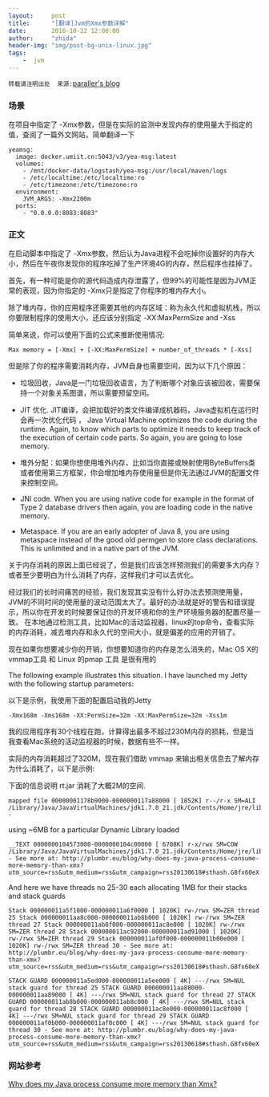 ```yaml
---
layout:     post
title:      "[翻译]Jvm的Xmx参数详解"
date:       2016-10-22 12:00:00
author:     "zhida"
header-img: "img/post-bg-unix-linux.jpg"
tags:
    -  jvm
---
```


`转载请注明出处  来源:`[paraller's blog](http://www.paraller.com)


### 场景

在项目中指定了 -Xmx参数，但是在实际的监测中发现内存的使用量大于指定的值，查阅了一篇外文网站，简单翻译一下
```
yeamsg:
  image: docker.umiit.cn:5043/v3/yea-msg:latest
  volumes:
    - /mnt/docker-data/logstash/yea-msg:/usr/local/maven/logs
    - /etc/localtime:/etc/localtime:ro
    - /etc/timezone:/etc/timezone:ro
  environment: 
    JVM_ARGS: -Xmx2200m
  ports:
    - "0.0.0.0:8083:8083"
```


### 正文

在启动脚本中指定了 -Xmx参数，然后认为Java进程不会吃掉你设置好的内存大小，然后在午夜你发现你的程序吃掉了生产环境4G的内存，然后程序也挂掉了。

首先，有一种可能是你的源代码造成内存泄露了，但99%的可能性是因为JVM正常的表现，因为你指定的 -Xmx只是指定了你程序的堆内存大小。

除了堆内存，你的应用程序还需要其他的内存区域：称为永久代和虚拟机栈，所以你要限制程序的使用大小，还应该分别指定 -XX:MaxPermSize and -Xss

简单来说，你可以使用下面的公式来推断使用情况:

```
Max memory = [-Xmx] + [-XX:MaxPermSize] + number_of_threads * [-Xss] 
```

但是除了你的程序需要消耗内存，JVM自身也需要空间，因为以下几个原因：

- 垃圾回收，Java是一门垃圾回收语言，为了判断哪个对象应该被回收，需要保持一个对象关系图谱，所以需要预留空间。

- JIT 优化. JIT编译，会把加载好的类文件编译成机器码，Java虚拟机在运行时会再一次优化代码 ，
Java Virtual Machine optimizes the code during the runtime. Again, to know which parts to optimize it needs to keep track of the execution of certain code parts. So again, you are going to lose memory.

- 堆外分配：如果你想使用堆外内存，比如当你直接或映射使用ByteBuffers类或者使用第三方框架，你会增加堆内存使用量但是你无法通过JVM的配置文件来控制空间。

- JNI code.  When you are using native code for example in the format of Type 2 database drivers then again, you are loading code in the native memory.

- Metaspace. If you are an early adopter of Java 8, you are using metaspace instead of the good old permgen to store class declarations. This is unlimited and in a native part of the JVM.

关于内存消耗的原因上面已经说了，但是我们应该怎样预测我们的需要多大内存？或者至少要明白为什么消耗了内存，这样我们才可以去优化。

经过我们的长时间痛苦的经验，我们发现其实没有什么好办法去预测使用量，JVM的不同时间的使用量的波动范围太大了。最好的办法就是好的警告和错误提示，所以你在开发的时候要保证你的开发环境和你的生产环境服务器的配置尽量一致。
在本地通过检测工具，比如Mac的活动监视器，linux的top命令，查看实际的内存消耗，减去堆内存和永久代的空间大小，就是偏差的应用的开销了。

现在如果你想要减少你的开销，你想要知道你的内存是怎么消失的，Mac OS X的vmmap工具 和 Linux 的pmap 工具 是很有用的

The following example illustrates this situation. I have launched my Jetty with the following startup parameters:

以下是示例，我使用下面的配置启动我的Jetty

```
-Xmx168m -Xms168m -XX:PermSize=32m -XX:MaxPermSize=32m -Xss1m 
```

我的应用程序有30个线程在跑，计算得出最多不超过230M内存的损耗，但是当我查看Mac系统的活动监视器的时候，数据有些不一样。

实际的内存消耗超过了320M，现在我们借助 vmmap <pid> 来输出相关信息去了解内存为什么消耗了，以下是示例:

下面的信息说明 rt.jar 消耗了大概2M的空间.

```
mapped file 00000001178b9000-0000000117a88000 [ 1852K] r--/r-x SM=ALI /Library/Java/JavaVirtualMachines/jdk1.7.0_21.jdk/Contents/Home/jre/lib/rt.jar - 
```

using ~6MB for a particular Dynamic Library loaded

```
__TEXT 0000000104573000-0000000104c00000 [ 6708K] r-x/rwx SM=COW /Library/Java/JavaVirtualMachines/jdk1.7.0_21.jdk/Contents/Home/jre/lib/server/libjvm.dylib - See more at: http://plumbr.eu/blog/why-does-my-java-process-consume-more-memory-than-xmx?utm_source=rss&utm_medium=rss&utm_campaign=rss20130618#sthash.G8fx60eX.dpuf

```

And here we have threads no 25-30 each allocating 1MB for their stacks and stack guards

```
Stack 000000011a5f1000-000000011a6f0000 [ 1020K] rw-/rwx SM=ZER thread 25 Stack 000000011aa8c000-000000011ab8b000 [ 1020K] rw-/rwx SM=ZER thread 27 Stack 000000011ab8f000-000000011ac8e000 [ 1020K] rw-/rwx SM=ZER thread 28 Stack 000000011ac92000-000000011ad91000 [ 1020K] rw-/rwx SM=ZER thread 29 Stack 000000011af0f000-000000011b00e000 [ 1020K] rw-/rwx SM=ZER thread 30 - See more at: http://plumbr.eu/blog/why-does-my-java-process-consume-more-memory-than-xmx?utm_source=rss&utm_medium=rss&utm_campaign=rss20130618#sthash.G8fx60eX.dpuf

```

```
STACK GUARD 000000011a5ed000-000000011a5ee000 [ 4K] ---/rwx SM=NUL stack guard for thread 25 STACK GUARD 000000011aa88000-000000011aa89000 [ 4K] ---/rwx SM=NUL stack guard for thread 27 STACK GUARD 000000011ab8b000-000000011ab8c000 [ 4K] ---/rwx SM=NUL stack guard for thread 28 STACK GUARD 000000011ac8e000-000000011ac8f000 [ 4K] ---/rwx SM=NUL stack guard for thread 29 STACK GUARD 000000011af0b000-000000011af0c000 [ 4K] ---/rwx SM=NUL stack guard for thread 30 - See more at: http://plumbr.eu/blog/why-does-my-java-process-consume-more-memory-than-xmx?utm_source=rss&utm_medium=rss&utm_campaign=rss20130618#sthash.G8fx60eX.dpuf

```

### 网站参考
[Why does my Java process consume more memory than Xmx?](https://dzone.com/articles/why-does-my-java-process)